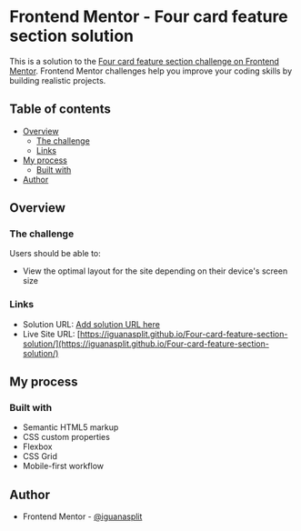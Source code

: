 # Frontend Mentor - Four card feature section solution

This is a solution to the [Four card feature section challenge on Frontend Mentor](https://www.frontendmentor.io/challenges/four-card-feature-section-weK1eFYK). Frontend Mentor challenges help you improve your coding skills by building realistic projects. 

## Table of contents

- [Overview](#overview)
  - [The challenge](#the-challenge)
  - [Links](#links)
- [My process](#my-process)
  - [Built with](#built-with)
- [Author](#author)



## Overview

### The challenge

Users should be able to:

- View the optimal layout for the site depending on their device's screen size

### Links

- Solution URL: [Add solution URL here](https://your-solution-url.com)
- Live Site URL: [https://iguanasplit.github.io/Four-card-feature-section-solution/](https://iguanasplit.github.io/Four-card-feature-section-solution/)

## My process

### Built with

- Semantic HTML5 markup
- CSS custom properties
- Flexbox
- CSS Grid
- Mobile-first workflow

## Author

- Frontend Mentor - [@iguanasplit](https://www.frontendmentor.io/profile/iguanasplit)

